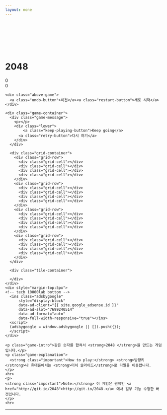 ```yaml
---
layout: none
---
```


<html>
<head>
  <meta charset="utf-8">
  <title>2048</title>

  <link href="style/main.css" rel="stylesheet" type="text/css">
  <link rel="shortcut icon" href="favicon.ico">
  <link rel="apple-touch-icon" href="meta/apple-touch-icon.png">
  <link rel="apple-touch-startup-image" href="meta/apple-touch-startup-image-640x1096.png" media="(device-width: 320px) and (device-height: 568px) and (-webkit-device-pixel-ratio: 2)"> <!-- iPhone 5+ -->
  <link rel="apple-touch-startup-image" href="meta/apple-touch-startup-image-640x920.png"  media="(device-width: 320px) and (device-height: 480px) and (-webkit-device-pixel-ratio: 2)"> <!-- iPhone, retina -->
  <meta name="apple-mobile-web-app-capable" content="yes">
  <meta name="apple-mobile-web-app-status-bar-style" content="black">

  <meta name="HandheldFriendly" content="True">
  <meta name="MobileOptimized" content="320">
  <meta name="viewport" content="width=device-width, target-densitydpi=160dpi, initial-scale=1.0, maximum-scale=1, user-scalable=no, minimal-ui">
  <!-- Global site tag (gtag.js) - Google Analytics -->
	<script async src="https://www.googletagmanager.com/gtag/js?id=UA-116688137-2"></script>
	<script>
		window.dataLayer = window.dataLayer || [];
		function gtag(){dataLayer.push(arguments);}
		gtag('js', new Date());

		gtag('config', 'UA-116688137-2');
	</script>
  <script async src="//pagead2.googlesyndication.com/pagead/js/adsbygoogle.js"></script>
</head>
<body>
  <div class="container">
    <!-- blog.tinkhub.com Fixed Size -->
    <div>
      <ins class="adsbygoogle"
          style="display:inline-block;width:480px;height:90px"
          data-ad-client="{{ site.google_adsense.id }}"
          data-ad-slot="5205544350"></ins>
      <script>
      (adsbygoogle = window.adsbygoogle || []).push({});
      </script>
    </div>
    <div class="heading">
      <h1 class="title">2048</h1>
      <div class="scores-container">
        <div class="score-container">0</div>
        <div class="best-container">0</div>
      </div>
    </div>

    <div class="above-game">
      <a class="undo-button">이전</a><a class="restart-button">새로 시작</a>
    </div>

    <div class="game-container">
      <div class="game-message">
        <p></p>
        <div class="lower">
	        <a class="keep-playing-button">Keep going</a>
          <a class="retry-button">다시 하기</a>
        </div>
      </div>

      <div class="grid-container">
        <div class="grid-row">
          <div class="grid-cell"></div>
          <div class="grid-cell"></div>
          <div class="grid-cell"></div>
          <div class="grid-cell"></div>
        </div>
        <div class="grid-row">
          <div class="grid-cell"></div>
          <div class="grid-cell"></div>
          <div class="grid-cell"></div>
          <div class="grid-cell"></div>
        </div>
        <div class="grid-row">
          <div class="grid-cell"></div>
          <div class="grid-cell"></div>
          <div class="grid-cell"></div>
          <div class="grid-cell"></div>
        </div>
        <div class="grid-row">
          <div class="grid-cell"></div>
          <div class="grid-cell"></div>
          <div class="grid-cell"></div>
          <div class="grid-cell"></div>
        </div>
      </div>

      <div class="tile-container">

      </div>
    </div>
    <div style="margin-top:5px">
    <!-- tech 10000lab bottom -->
      <ins class="adsbygoogle"
          style="display:block"
          data-ad-client="{{ site.google_adsense.id }}"
          data-ad-slot="7699240514"
          data-ad-format="auto"
          data-full-width-responsive="true"></ins>
      <script>
      (adsbygoogle = window.adsbygoogle || []).push({});
      </script>
    </div>

    <p class="game-intro">같은 숫자를 합쳐서 <strong>2048 </strong>을 만드는 게임입니다.</p>
    <p class="game-explanation">
      <strong class="important">How to play:</strong> <strong>방향키</strong>나 휴대폰에서는 <strong>터치 슬라이드</strong>로 타일을 이동합니다.
    </p>
    <hr>
    <p>
    <strong class="important">Note:</strong> 이 게임은 원작인 <a href="http://git.io/2048">http://git.io/2048.</a> 에서 일부 기능 수정한 버전입니다.
    </p>
    <hr>
    
  </div>

  <script src="js/bind_polyfill.js"></script>
  <script src="js/classlist_polyfill.js"></script>
  <script src="js/animframe_polyfill.js"></script>
  <script src="js/keyboard_input_manager.js"></script>
  <script src="js/html_actuator.js"></script>
  <script src="js/grid.js"></script>
  <script src="js/tile.js"></script>
  <script src="js/local_storage_manager.js"></script>
  <script src="js/game_manager.js"></script>
  <script src="js/application.js"></script>
</body>
</html>

---